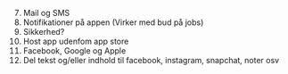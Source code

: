 7. Mail og SMS
4. Notifikationer på appen (Virker med bud på jobs)
8. Sikkerhed?
9. Host app udenfom app store
10. Facebook, Google og Apple
11. Del tekst og/eller indhold til facebook, instagram, snapchat, noter osv


